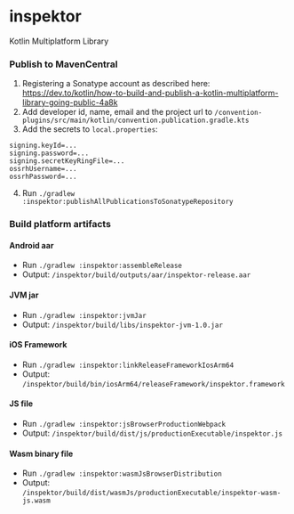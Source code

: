 # inspektor

Kotlin Multiplatform Library

### Publish to MavenCentral

1) Registering a Sonatype account as described here: 
   https://dev.to/kotlin/how-to-build-and-publish-a-kotlin-multiplatform-library-going-public-4a8k
2) Add developer id, name, email and the project url to
   `/convention-plugins/src/main/kotlin/convention.publication.gradle.kts`
3) Add the secrets to `local.properties`:

```
signing.keyId=...
signing.password=...
signing.secretKeyRingFile=...
ossrhUsername=...
ossrhPassword=...
```

4) Run `./gradlew :inspektor:publishAllPublicationsToSonatypeRepository`

### Build platform artifacts

#### Android aar

- Run `./gradlew :inspektor:assembleRelease`
- Output: `/inspektor/build/outputs/aar/inspektor-release.aar`

#### JVM jar

- Run `./gradlew :inspektor:jvmJar`
- Output: `/inspektor/build/libs/inspektor-jvm-1.0.jar`

#### iOS Framework

- Run `./gradlew :inspektor:linkReleaseFrameworkIosArm64`
- Output: `/inspektor/build/bin/iosArm64/releaseFramework/inspektor.framework`

#### JS file

- Run `./gradlew :inspektor:jsBrowserProductionWebpack`
- Output: `/inspektor/build/dist/js/productionExecutable/inspektor.js`

#### Wasm binary file

- Run `./gradlew :inspektor:wasmJsBrowserDistribution`
- Output: `/inspektor/build/dist/wasmJs/productionExecutable/inspektor-wasm-js.wasm`
